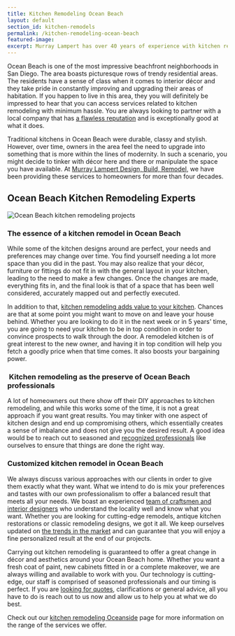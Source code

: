 ```yaml
---
title: Kitchen Remodeling Ocean Beach
layout: default
section_id: kitchen-remodels
permalink: /kitchen-remodeling-ocean-beach
featured-image:
excerpt: Murray Lampert has over 40 years of experience with kitchen remodeling in Ocean Beach, San Diego. Take your Ocean Beach kitchen remodel to the next level with us.
---
```


Ocean Beach is one of the most impressive beachfront neighborhoods in San Diego. The area boasts picturesque rows of trendy residential areas. The residents have a sense of class when it comes to interior décor and they take pride in constantly improving and upgrading their areas of habitation. If you happen to live in this area, they you will definitely be impressed to hear that you can access services related to kitchen remodeling with minimum hassle. You are always looking to partner with a local company that has <a href="https://www.youtube.com/watch?v=RGn8ISNG-AY&amp;feature=youtu.be">a flawless reputation</a> and is exceptionally good at what it does.

Traditional kitchens in Ocean Beach were durable, classy and stylish. However, over time, owners in the area feel the need to upgrade into something that is more within the lines of modernity. In such a scenario, you might decide to tinker with décor here and there or manipulate the space you have available. At <a href="http://murraylampert.com/about-murray-lampert-design-build-remodel/">Murray Lampert Design, Build, Remodel</a>, we have been providing these services to homeowners for more than four decades.

## Ocean Beach Kitchen Remodeling Experts

![Ocean Beach kitchen remodeling projects](/uploads/keyes-kitchen-remodel-after)

### The essence of a kitchen remodel in Ocean Beach

While some of the kitchen designs around are perfect, your needs and preferences may change over time. You find yourself needing a lot more space than you did in the past. You may also realize that your décor, furniture or fittings do not fit in with the general layout in your kitchen, leading to the need to make a few changes. Once the changes are made, everything fits in, and the final look is that of a space that has been well considered, accurately mapped out and perfectly executed.

In addition to that, <a href="http://murraylampert.com/san-diego-kitchen-remodeling-services/">kitchen remodeling adds value to your kitchen</a>. Chances are that at some point you might want to move on and leave your house behind. Whether you are looking to do it in the next week or in 5 years' time, you are going to need your kitchen to be in top condition in order to convince prospects to walk through the door. A remodeled kitchen is of great interest to the new owner, and having it in top condition will help you fetch a goodly price when that time comes. It also boosts your bargaining power.

###  Kitchen remodeling as the preserve of Ocean Beach professionals

A lot of homeowners out there show off their DIY approaches to kitchen remodeling, and while this works some of the time, it is not a great approach if you want great results. You may tinker with one aspect of kitchen design and end up compromising others, which essentially creates a sense of imbalance and does not give you the desired result. A good idea would be to reach out to seasoned and <a href="http://murraylampert.com/murray-lampert-recognized-among-north-americas-best">recognized professionals</a> like ourselves to ensure that things are done the right way.

### Customized kitchen remodel in Ocean Beach

We always discuss various approaches with our clients in order to give them exactly what they want. What we intend to do is mix your preferences and tastes with our own professionalism to offer a balanced result that meets all your needs. We boast an experienced <a href="http://murraylampert.com/team-members/">team of craftsmen and interior designers</a> who understand the locality well and know what you want. Whether you are looking for cutting-edge remodels, antique kitchen restorations or classic remodeling designs, we got it all. We keep ourselves updated on <a href="http://murraylampert.com/remodel-your-kitchen-with-these-6-must-have-features-2/">the trends in the market</a> and can guarantee that you will enjoy a fine personalized result at the end of our projects.

Carrying out kitchen remodeling is guaranteed to offer a great change in décor and aesthetics around your Ocean Beach home. Whether you want a fresh coat of paint, new cabinets fitted in or a complete makeover, we are always willing and available to work with you. Our technology is cutting-edge, our staff is comprised of seasoned professionals and our timing is perfect. If you are <a href="http://murraylampert.com/contact/">looking for quotes</a>, clarifications or general advice, all you have to do is reach out to us now and allow us to help you at what we do best.

Check out our <a href="http://murraylampert.com/kitchen-remodeling-oceanside">kitchen remodeling Oceanside</a> page for more information on the range of the services we offer.
